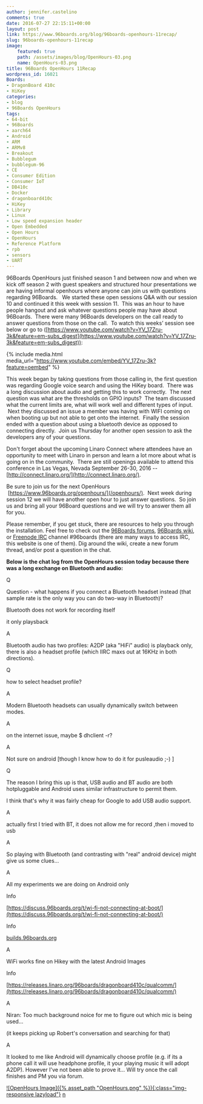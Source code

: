 ```yaml
---
author: jennifer.castelino
comments: true
date: 2016-07-27 22:15:11+00:00
layout: post
link: https://www.96boards.org/blog/96boards-openhours-11recap/
slug: 96boards-openhours-11recap
image:
    featured: true
    path: /assets/images/blog/OpenHours-03.png
    name: OpenHours-03.png
title: 96Boards OpenHours 11Recap
wordpress_id: 16021
Boards:
- DragonBoard 410c
- HiKey
categories:
- blog
- 96Boards OpenHours
tags:
- 64-bit
- 96Boards
- aarch64
- Android
- ARM
- ARMv8
- Breakout
- Bubblegum
- bubblegum-96
- CE
- Consumer Edition
- Consumer IoT
- DB410c
- Docker
- dragonboard410c
- HiKey
- Library
- Linux
- Low speed expansion header
- Open Embedded
- Open Hours
- OpenHours
- Reference Platform
- rpb
- sensors
- UART
---
```


96Boards OpenHours just finished season 1 and between now and when we kick off season 2 with guest speakers and structured hour presentations we are having informal openhours where anyone can join us with questions regarding 96Boards.   We started these open sessions Q&A with our session 10 and continued it this week with session 11.  This was an hour to have people hangout and ask whatever questions people may have about 96Boards.  There were many 96Boards developers on the call ready to answer questions from those on the call.  To watch this weeks’ session see below or go to ([https://www.youtube.com/watch?v=YV_17Zru-3k&feature=em-subs_digest](https://www.youtube.com/watch?v=YV_17Zru-3k&feature=em-subs_digest)):

{% include media.html media_url="https://www.youtube.com/embed/YV_17Zru-3k?feature=oembed" %}

This week began by taking questions from those calling in, the first question was regarding Google voice search and using the HiKey board.  There was a long discussion about audio and getting this to work correctly.  The next question was what are the thresholds on GPIO inputs?  The team discussed what the current limits are, what will work well and different types of input.  Next they discussed an issue a member was having with WIFI coming on when booting up but not able to get onto the internet.  Finally the session ended with a question about using a bluetooth device as opposed to connecting directly.  Join us Thursday for another open session to ask the developers any of your questions.

Don't forget about the upcoming Linaro Connect where attendees have an opportunity to meet with Linaro in person and learn a lot more about what is going on in the community.  There are still openings available to attend this conference in Las Vegas, Nevada September 26-30, 2016 --[http://connect.linaro.org/](http://connect.linaro.org/).

Be sure to join us for the next OpenHours  [https://www.96boards.org/openhours/](/openhours/).  Next week during session 12 we will have another open hour to just answer questions.  So join us and bring all your 96Board questions and we will try to answer them all for you.

Please remember, if you get stuck, there are resources to help you through the installation. Feel free to check out the [96Boards forums](https://discuss.96boards.org/), [96Boards wiki](https://github.com/96boards/documentation/wiki), or [Freenode IRC](http://webchat.freenode.net/?channels=%2396boards) channel #96boards (there are many ways to access IRC, this website is one of them). Dig around the wiki, create a new forum thread, and/or post a question in the chat.

**Below is the chat log from the OpenHours session today because there was a long exchange on Bluetooth and audio:**








Q













Question - what happens if you connect a Bluetooth headset instead (that sample rate is the only way you can do two-way in Bluetooth)?







Bluetooth does not work for recording itself












it only playsback























A












Bluetooth audio has two profiles: A2DP (aka "HiFi" audio) is playback only, there is also a headset profile (which IIRC maxs out at 16KHz in both directions).

















Q







how to select headset profile?



















A


















Modern Bluetooth headsets can usually dynamically switch between modes.




















A












on the internet issue, maybe $ dhclient -r?




















A









Not sure on android [though I know how to do it for pusleaudio ;-) ]

















Q












The reason I bring this up is that, USB audio and BT audio are both hotpluggable and Android uses similar infrastructure to permit them.






















I think that's why it was fairly cheap for Google to add USB audio support.




















A












actually first I tried with BT, it does not allow me for record ,then i moved to usb




















A












So playing with Bluetooth (and contrasting with "real" android device) might give us some clues...




















A












All my experiments we are doing on Android only























Info












[https://discuss.96boards.org/t/wi-fi-not-connecting-at-boot/](https://discuss.96boards.org/t/wi-fi-not-connecting-at-boot/)





























Info





















[builds.96boards.org](http://builds.96boards.org/)























A















WiFi works fine on Hikey with the latest Android Images




















Info












[https://releases.linaro.org/96boards/dragonboard410c/qualcomm/](https://releases.linaro.org/96boards/dragonboard410c/qualcomm/)




















A












Niran: Too much background noice for me to figure out which mic is being used...






















(it keeps picking up Robert's conversation and searching for that)




















A










It looked to me like Android will dynamically choose profile (e.g. if its a phone call it will use headphone profile, it your playing music it will adopt A2DP). However I've not been able to prove it... Will try once the call finishes and PM you via forum.








[![OpenHours Image]({% asset_path "OpenHours.png" %}){:class="img-responsive lazyload"}](/openhours/)
[n](/blog/installing-docker-aarch64-96boards-ce/)
